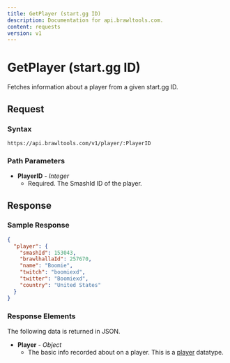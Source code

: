 ```yaml
---
title: GetPlayer (start.gg ID)
description: Documentation for api.brawltools.com.
content: requests
version: v1
---
```


# GetPlayer (start.gg ID)

Fetches information about a player from a given start.gg ID.

## Request

### Syntax

`https://api.brawltools.com/v1/player/:PlayerID`

### Path Parameters

- **PlayerID** - _Integer_
  - Required. The SmashId ID of the player.

## Response

### Sample Response

```json
{
  "player": {
    "smashId": 153043,
    "brawlhallaId": 257670,
    "name": "Boomie",
    "twitch": "boomiexd",
    "twitter": "Boomiexd",
    "country": "United States"
  }
}
```

### Response Elements

The following data is returned in JSON.

- **Player** - _Object_
  - The basic info recorded about on a player. This is a <a href="../../../datatypes/player">player</a> datatype.
